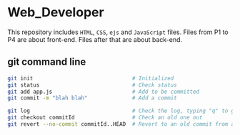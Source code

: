 # Web_Developer
This repository includes `HTML`, `CSS`, `ejs` and `JavaScript` files. Files from P1 to P4 are about front-end. Files after that are about back-end. 

## git command line

```bash
git init                               # Initialized
git status                             # Check status
git add app.js                         # Add to be committed
git commit -m "blah blah"              # Add a commit

git log                                # Check the log, typing "q" to get out
git checkout commitId                  # Check an old one out
git revert --no-commit commitId..HEAD  # Revert to an old commit from a current state
```
